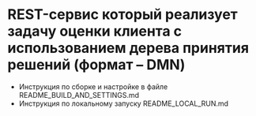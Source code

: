 # REST-сервис который реализует задачу оценки клиента с использованием дерева принятия решений (формат – DMN)
- Инструкция по сборке и настройке в файле README_BUILD_AND_SETTINGS.md
- Инструкция по локальному запуску README_LOCAL_RUN.md